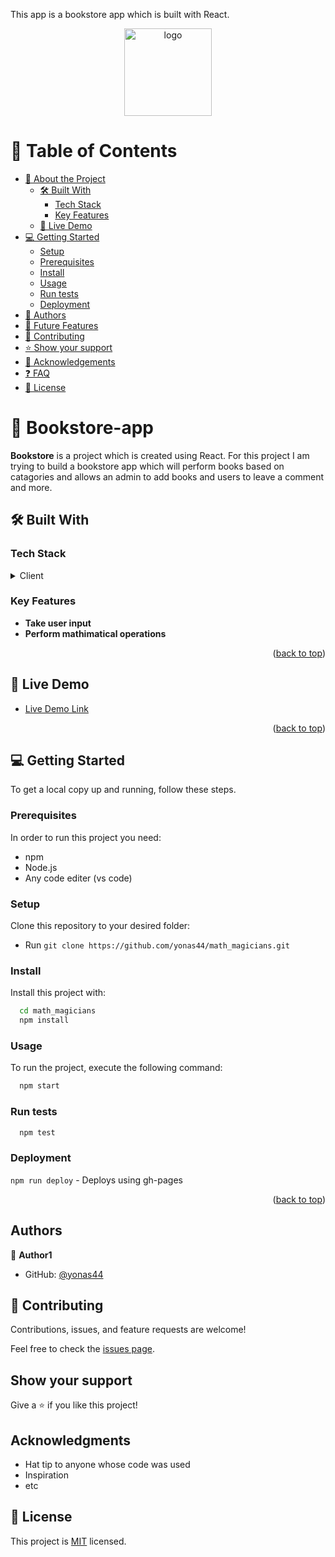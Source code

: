 This app is a bookstore app which is built with React.

<div id="readme-top" align="center">

  <img src="https://github.com/microverseinc/readme-template/blob/master/murple_logo.png" alt="logo" width="140"  height="auto" />

</div>

<!-- TABLE OF CONTENTS -->

# 📗 Table of Contents

- [📖 About the Project](#about-project)
  - [🛠 Built With](#built-with)
    - [Tech Stack](#tech-stack)
    - [Key Features](#key-features)
  - [🚀 Live Demo](#live-demo)
- [💻 Getting Started](#getting-started)
  - [Setup](#setup)
  - [Prerequisites](#prerequisites)
  - [Install](#install)
  - [Usage](#usage)
  - [Run tests](#run-tests)
  - [Deployment](#triangular_flag_on_post-deployment)
- [👥 Authors](#authors)
- [🔭 Future Features](#future-features)
- [🤝 Contributing](#contributing)
- [⭐️ Show your support](#support)
- [🙏 Acknowledgements](#acknowledgements)
- [❓ FAQ](#faq)
- [📝 License](#license)

<!-- PROJECT DESCRIPTION -->

# 📖 Bookstore-app <a name="about-project"></a>

**Bookstore** is a project which is created using React. For this project I am trying to build a bookstore app which will perform books based on catagories and allows an admin to add books and users to leave a comment and more.

## 🛠 Built With <a name="built-with"></a>

### Tech Stack <a name="tech-stack"></a>

<details>
  <summary>Client</summary>
  <ul>
    <li><a href="https://reactjs.org/">React.js</a></li>
    <li><a href="https://webpack.js.org/">webpack</a></li>
  </ul>
</details>

<!-- Features -->

### Key Features <a name="key-features"></a>

- **Take user input**
- **Perform mathimatical operations**

<p align="right">(<a href="#readme-top">back to top</a>)</p>

<!-- LIVE DEMO -->

## 🚀 Live Demo <a name="live-demo"></a>

- [Live Demo Link]()

<p align="right">(<a href="#readme-top">back to top</a>)</p>

<!-- GETTING STARTED -->

## 💻 Getting Started <a name="getting-started"></a>

To get a local copy up and running, follow these steps.

### Prerequisites

In order to run this project you need:

- npm
- Node.js
- Any code editer (vs code)

### Setup

Clone this repository to your desired folder:

- Run `git clone https://github.com/yonas44/math_magicians.git`

### Install

Install this project with:

```sh
  cd math_magicians
  npm install
```

### Usage

To run the project, execute the following command:

```sh
  npm start
```

### Run tests

```sh
  npm test
```

### Deployment

`npm run deploy` - Deploys using gh-pages

<p align="right">(<a href="#readme-top">back to top</a>)</p>

## Authors

👤 **Author1**

- GitHub: [@yonas44](https://github.com/yonas44)

## 🤝 Contributing

Contributions, issues, and feature requests are welcome!

Feel free to check the [issues page](../../issues/).

## Show your support

Give a ⭐️ if you like this project!

## Acknowledgments

- Hat tip to anyone whose code was used
- Inspiration
- etc

## 📝 License

This project is [MIT](./MIT.md) licensed.
